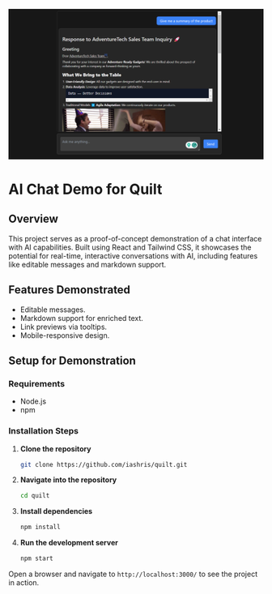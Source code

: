 
![Screenshot](screenshot.png "Screenshot")

# AI Chat Demo for Quilt

## Overview

This project serves as a proof-of-concept demonstration of a chat interface with AI capabilities. Built using React and Tailwind CSS, it showcases the potential for real-time, interactive conversations with AI, including features like editable messages and markdown support.

## Features Demonstrated

- Editable messages.
- Markdown support for enriched text.
- Link previews via tooltips.
- Mobile-responsive design.

## Setup for Demonstration

### Requirements

- Node.js
- npm

### Installation Steps

1. **Clone the repository**

    ```bash
    git clone https://github.com/iashris/quilt.git
    ```

2. **Navigate into the repository**

    ```bash
    cd quilt
    ```

3. **Install dependencies**

    ```bash
    npm install
    ```

4. **Run the development server**

    ```bash
    npm start
    ```

Open a browser and navigate to `http://localhost:3000/` to see the project in action.

